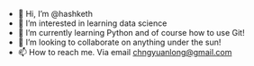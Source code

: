 - 👋 Hi, I’m @hashketh
- 👀 I’m interested in learning data science
- 🌱 I’m currently learning Python and of course how to use Git!
- 💞️ I’m looking to collaborate on anything under the sun!
- 📫 How to reach me. Via email chngyuanlong@gmail.com

<!---
hashketh/hashketh is a ✨ special ✨ repository because its `README.md` (this file) appears on your GitHub profile.
You can click the Preview link to take a look at your changes.
--->
